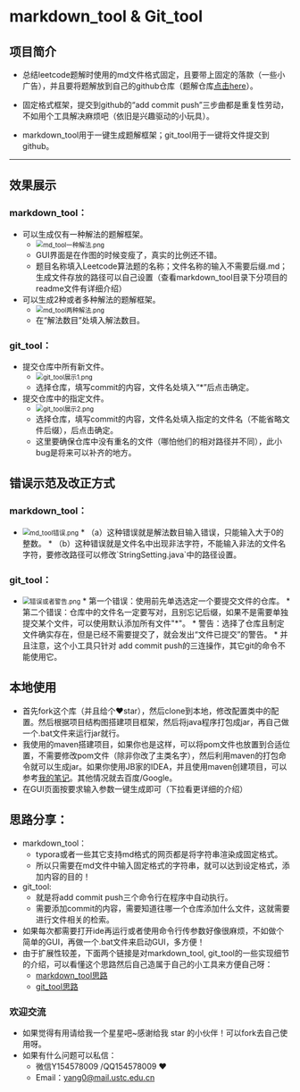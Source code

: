 # markdown_tool & Git_tool
## 项目简介

* 总结leetcode题解时使用的md文件格式固定，且要带上固定的落款（一些小广告），并且要将题解放到自己的github仓库（题解仓库[点击here](https://github.com/ustcyyw/yyw_algorithm)）。
* 固定格式框架，提交到github的“add commit push”三步曲都是重复性劳动，不如用个工具解决麻烦吧（依旧是兴趣驱动的小玩具）。

* markdown_tool用于一键生成题解框架；git_tool用于一键将文件提交到github。

-----

## 效果展示

### markdown_tool：

* 可以生成仅有一种解法的题解框架。
    * <img src="https://github.com/ustcyyw/markdown-git_tool/blob/master/picture/md_tool%E4%B8%80%E7%A7%8D%E8%A7%A3%E6%B3%95.png?raw=true" alt="md_tool一种解法.png" style="zoom:80%;" />
    * GUI界面是在作图的时候变瘦了，真实的比例还不错。
    * 题目名称填入Leetcode算法题的名称；文件名称的输入不需要后缀.md；生成文件存放的路径可以自己设置（查看markdown_tool目录下分项目的readme文件有详细介绍）
* 可以生成2种或者多种解法的题解框架。
    * <img src="https://github.com/ustcyyw/markdown-git_tool/blob/master/picture/md_tool%E4%B8%A4%E7%A7%8D%E8%A7%A3%E6%B3%95.png?raw=true" alt="md_tool两种解法.png" style="zoom:80%;" />
    * 在“解法数目”处填入解法数目。

### git_tool：

* 提交仓库中所有新文件。
    * <img src="https://github.com/ustcyyw/markdown-git_tool/blob/master/picture/git_tool%E5%B1%95%E7%A4%BA1.png?raw=true" alt="git_tool展示1.png" style="zoom:80%;" />
    * 选择仓库，填写commit的内容，文件名处填入“*”后点击确定。
* 提交仓库中的指定文件。
    * <img src="https://github.com/ustcyyw/markdown-git_tool/blob/master/picture/git_tool%E5%B1%95%E7%A4%BA2.png?raw=true" alt="git_tool展示2.png" style="zoom:80%;" />
    * 选择仓库，填写commit的内容，文件名处填入指定的文件名（不能省略文件后缀），后点击确定。
    * 这里要确保仓库中没有重名的文件（哪怕他们的相对路径并不同），此小bug是将来可以补齐的地方。

## 错误示范及改正方式

### markdown_tool：

* <img src="https://github.com/ustcyyw/markdown-git_tool/blob/master/picture/md_tool%E9%94%99%E8%AF%AF.png?raw=true" alt="md_tool错误.png" style="zoom:80%;" />
    * （a）这种错误就是解法数目输入错误，只能输入大于0的整数。
    * （b）这种错误就是文件名中出现非法字符，不能输入非法的文件名字符，要修改路径可以修改`StringSetting.java`中的路径设置。

### git_tool：

* <img src="https://github.com/ustcyyw/markdown-git_tool/blob/master/picture/%E9%94%99%E8%AF%AF%E6%88%96%E8%80%85%E8%AD%A6%E5%91%8A.png?raw=true" alt="错误或者警告.png" style="zoom:80%;" />
    * 第一个错误：使用前先单选选定一个要提交文件的仓库。
    * 第二个错误：仓库中的文件名一定要写对，且别忘记后缀，如果不是需要单独提交某个文件，可以使用默认添加所有文件"*"。
    * 警告：选择了仓库且制定文件确实存在，但是已经不需要提交了，就会发出“文件已提交”的警告。
    * 并且注意，这个小工具只针对 add commit push的三连操作，其它git的命令不能使用它。

## 本地使用

* 首先fork这个库（并且给个❤️star），然后clone到本地，修改配置类中的配置。然后根据项目结构图搭建项目框架，然后将java程序打包成jar，再自己做一个.bat文件来运行jar就行。
* 我使用的maven搭建项目，如果你也是这样，可以将pom文件也放置到合适位置，不需要修改pom文件（除非你改了主类名字），然后利用maven的打包命令就可以生成jar。如果你使用JB家的IDEA，并且使用maven创建项目，可以参考[我的笔记](https://github.com/ustcyyw/nootbook/blob/master/Tool_use_guide/在IDEA中生成Maven项目的jar文件.md)。其他情况就去百度/Google。
* 在GUI页面按要求输入参数一键生成即可（下拉看更详细的介绍）

## 思路分享：

* markdown_tool：
    * typora或者一些其它支持md格式的网页都是将字符串渲染成固定格式。
    * 所以只需要在md文件中输入固定格式的字符串，就可以达到设定格式，添加内容的目的！
* git_tool:
    * 就是将add commit push三个命令行在程序中自动执行。
    * 需要添加commit的内容，需要知道往哪一个仓库添加什么文件，这就需要进行文件相关的检索。
* 如果每次都需要打开ide再运行或者使用命令行传参数好像很麻烦，不如做个简单的GUI，再做一个.bat文件来启动GUI，多方便！
* 由于扩展性较差，下面两个链接是对markdown_tool, git_tool的一些实现细节的介绍，可以看懂这个思路然后自己造属于自己的小工具来方便自己呀：
    * [markdown_tool思路]([https://github.com/ustcyyw/markdown-git_tool/blob/master/markdown_tool/markdown_tool%E6%80%9D%E8%B7%AF.md](https://github.com/ustcyyw/markdown-git_tool/blob/master/markdown_tool/markdown_tool思路.md))
    * [git_tool思路](https://github.com/ustcyyw/markdown-git_tool/tree/master/git_tool)

### 欢迎交流

* 如果觉得有用请给我一个星星吧~感谢给我 star 的小伙伴！可以fork去自己使用呀。
* 如果有什么问题可以私信：
    * 微信Y154578009 /QQ154578009 ❤️​
    * Email：yang0@mail.ustc.edu.cn

